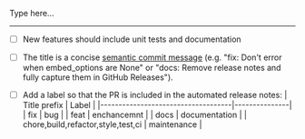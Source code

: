 <!-- Describe the purpose of the changes in PR. Be detailed enough that someone on the maintainer team easily can understand what your PR is about and the implication of the changes it suggests. Here is a helpful article about writing effective PR descriptions https://medium.com/@greenberg/writing-pull-requests-your-coworkers-might-enjoy-reading-9d0307e93da3. -->

Type here...

---

- [ ] New features should include unit tests and documentation
- [ ] The title is a concise [semantic commit message](https://www.conventionalcommits.org/) (e.g. "fix: Don't error when embed_options are None" or "docs: Remove release notes and fully capture them in GitHub Releases").
- [ ] Add a label so that the PR is included in the automated release notes:
    | Title prefix                       | Label         |
    |------------------------------------|---------------|
    | fix                                | bug           |
    | feat                               | enchancemnt   |
    | docs                               | documentation |
    | chore,build,refactor,style,test,ci | maintenance   |

